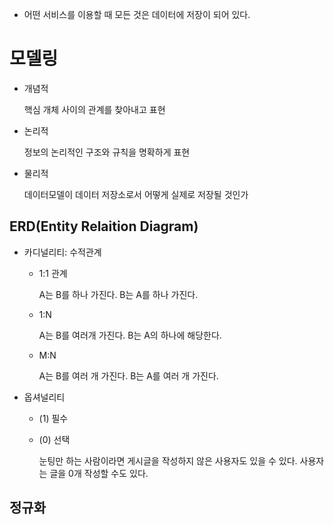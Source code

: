 - 어떤 서비스를 이용할 때 모든 것은 데이터에 저장이 되어 있다.

# 모델링

- 개념적

  핵심 개체 사이의 관계를 찾아내고 표현

- 논리적

  정보의 논리적인 구조와 규칙을 명확하게 표현

- 물리적

  데이터모델이 데이터 저장소로서 어떻게 실제로 저장될 것인가



## ERD(Entity Relaition Diagram)

- 카디널리티: 수적관계

  - 1:1 관계

    A는 B를 하나 가진다. B는 A를 하나 가진다.

  - 1:N

    A는 B를 여러개 가진다. B는 A의 하나에 해당한다.

  - M:N

    A는 B를 여러 개 가진다. B는 A를 여러 개 가진다.

- 옵셔널리티

  - (1) 필수

  - (0) 선택

    눈팅만 하는 사람이라면 게시글을 작성하지 않은 사용자도 있을 수 있다. 사용자는 글을 0개 작성할 수도 있다.



## 정규화